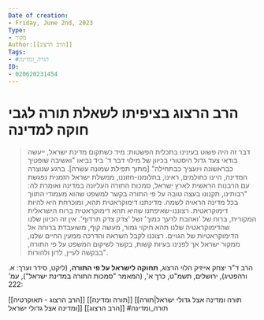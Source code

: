 ```yaml
---
Date of creation:
- Friday, June 2nd, 2023
Type:
- מקור
Author:[[הרב הרצוג]]
Tags:
- #תורה_ומדינה
ID:
- 020620231454
---
```

# הרב הרצוג בציפיתו לשאלת תורה לגבי חוקה למדינה

> דבר זה היה פשוט בעינינו בתכלית הפשטות: מיד כשתקום מדינת ישראל, ייעשה בודאי צעד גדול היסטורי בכיוון של מילוי דבר ד' ביד נביאו "ואשיבה שופטיך כבראשונה ויועציך כבתחילה" [מתוך תפילת שמונה עשרה]. ברגע שנוצרה המדינה, היינו כחולמים, ראינו, בחלומנו-חזוננו, ממשלת ישראל הזמנית נפגשת עם הרבנות הראשית לארץ ישראל, סמכות התורה העליונה במדינה ואומרת לה: "רבותינו, תקנונו בעצה טובה על פי התורה בקשר למשפט שהוא מעמודי התווך בכל מדינה הראויה לשמה. מדינתנו דימוקראטית תהא, ומוכרחת היא להיות דימוקראטית. רצוננו-שאיפתנו שהיא תהא דימוקראטית ברוח הישראלית המקורית, ברוח של 'ואהבת לרעך כמוך' ושל 'צדק צדק תרדוף'. אין זה הכיוון שלנו שהדימוקראטיה שלנו תהא חיקוי גמור, מעשה קוף, משועבדת ברוחה אל הדימוקראטיות של הגויים. רצוננו לקבל השראה והדרכה ממעין החיים שלנו, ממקור ישראל אך לפנינו בעיות קשות, בקשר לשיקום המשפט על פי התורה, בבקשה לעיין, לדון ולהורות".

הרב ד"ר יצחק אייזיק הלוי הרצוג, **תחוקה לישראל על פי התורה**, (ליקט, סידר וערך: א. ורהפטיג), ירושלים, תשמ"ט, כרך א', (המאמר "סמכות התורה במדינת ישראל"), עמ' 222:



[[הרב הרצוג - תאוקרטיה]]
[[תורה ומדינה]]
[[תורה ומדינה אצל גדולי ישראל|תורה ומדינה אצל גדולי ישראל]]
[[הרב הרצוג]]
#תורה_ומדינה 